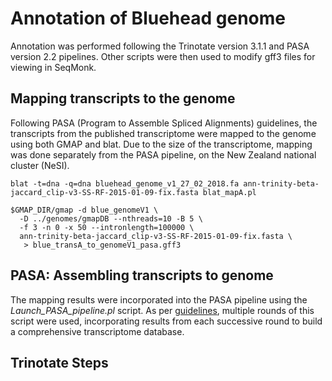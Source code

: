 # Annotation of Bluehead genome

Annotation was performed following the Trinotate version 3.1.1 and PASA version 2.2 pipelines. Other scripts were then used to modify gff3 files for viewing in SeqMonk.

## Mapping transcripts to the genome

Following PASA (Program to Assemble Spliced Alignments) guidelines, the transcripts from the published transcriptome were mapped to the genome using both GMAP and blat. Due to the size of the transcriptome, mapping was done separately from the PASA pipeline, on the New Zealand national cluster (NeSI).

`blat -t=dna -q=dna bluehead_genome_v1_27_02_2018.fa ann-trinity-beta-jaccard_clip-v3-SS-RF-2015-01-09-fix.fasta blat_mapA.pl`

```
$GMAP_DIR/gmap -d blue_genomeV1 \
  -D ../genomes/gmapDB --nthreads=10 -B 5 \ 
  -f 3 -n 0 -x 50 --intronlength=100000 \
  ann-trinity-beta-jaccard_clip-v3-SS-RF-2015-01-09-fix.fasta \
   > blue_transA_to_genomeV1_pasa.gff3
```

## PASA: Assembling transcripts to genome

The mapping results were incorporated into the PASA pipeline using the *Launch_PASA_pipeline.pl* script. As per [guidelines](https://github.com/PASApipeline/PASApipeline/wiki), multiple rounds of this script were used, incorporating results from each successive round to build a comprehensive transcriptome database. 

## Trinotate Steps


